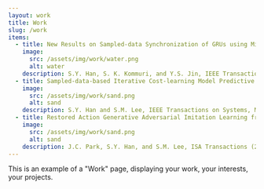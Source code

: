 ```yaml
---
layout: work
title: Work
slug: /work
items:
  - title: New Results on Sampled-data Synchronization of GRUs using Mismatched Parameters
    image:
      src: /assets/img/work/water.png
      alt: water
    description: S.Y. Han, S. K. Kommuri, and Y.S. Jin, IEEE Transactions on Neural Networks and Learning Systems (Submission).
  - title: Sampled-data-based Iterative Cost-learning Model Predictive Control for T-S Fuzzy Systems
    image:
      src: /assets/img/work/sand.png
      alt: sand
    description: S.Y. Han and S.M. Lee, IEEE Transactions on Systems, Man, and Cybernetics: Systems (Under Review).
  - title: Restored Action Generative Adversarial Imitation Learning from Observation for Robot Manipulator
    image:
      src: /assets/img/work/sand.png
      alt: sand
    description: J.C. Park, S.Y. Han, and S.M. Lee, ISA Transactions (2022).
---
```


This is an example of a "Work" page, displaying your work, your interests, your projects.
<br />
<br />
